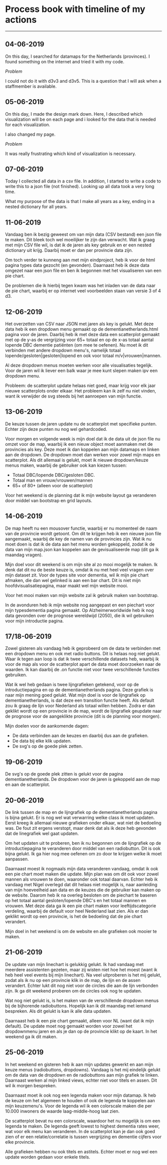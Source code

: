 # Process book with timeline of my actions

---

__04-06-2019__
---
On this day, I searched for datamaps for the Netherlands (provinces). I found
something on the internet and tried it with my code.

*Problem*

I could not do it with d3v3 and d3v5. This is a question that I will ask
when a staffmember is available.

__05-06-2019__
---
On this day, I made the design mark down. Here, I described which visualization will be on each page and i looked for the data that is needed for each visualization.

I also changed my page.

*Problem*

It was really frustrating which kind of visualization is necessary.

__07-06-2019__
---
Today I collected all data in a csv file. In addition, I started to write a code to write this to a json file (not finished). Looking up all data took a very long time.

What my purpose of the data is that I make all years as a key, ending in a nested dictionary for all years.

__11-06-2019__
---
Vandaag ben ik bezig geweest om van mijn data (CSV bestand) een json file te maken. Dit bleek toch wel moeilijker te zijn dan verwacht. Wat ik graag met mijn CSV file wil, is dat ik de jaren als key gebruik en er een nested dictionary uit krijg. Daarbij moet er dan per provincie data zijn.

Om toch verder te kunneng aan met mijn eindproject, heb ik voor de html pagina types data gezocht (en gevonden). Daarnaast heb ik deze data omgezet naar een json file en ben ik begonnen met het visualiseren van een pie chart.

De problemen die ik hierbij tegen kwam was het inladen van de data naar de pie chart, waarbij er op internet veel voorbeelden staan van versie 3 of 4 d3.

__12-06-2019__
---
Het overzetten van CSV naar JSON met jaren als key is gelukt. Met deze data heb ik een dropdown menu gemaakt op de dementianetherlands.html pagina voor de jaren.
Daarbij heb ik met deze data een scatterplot gemaakt met op de y-as de vergrijzing voor 65+ totaal en op de x-as totaal aantal lopende DBC dementie patiënten (om mee te oefenen). Nu moet ik dit verbinden met andere dropdown menu's, namelijk totaal lopende/gesloten|gesloten|lopend en ook voor totaal m/v|vrouwen|mannen.

Al deze dropdown menus moeten werken voor alle visualisaties tegelijk. Voor de jaren wil ik liever een balk waar je mee kunt slepen maken ipv een dropdown menu.

Probleem: de scatterplot update helaas niet goed, maar krijg voor elk jaar nieuwe scatterplots onder elkaar. Het probleem kan ik zelf nu niet vinden, want ik verwijder de svg steeds bij het aanroepen van mijn functie.

__13-06-2019__
---
De keuze tussen de jaren update nu de scatterplot met specifieke punten. Echter zijn deze punten nu nog wel gehardcoded.

Voor morgen en volgende week is mijn doel dat ik de data uit de json file nu omzet voor de map, waarbij ik een nieuw object moet aanmaken met de provincies als key. Deze moet ik dan koppelen aan mijn datamaps en linken aan de dropdown. De dropdown moet dan werken voor zowel mijn maps en scatterplot. Als dit allemaal is gelukt, moet ik nieuwe dropdown/keuze menus maken, waarbij de gebruiker ook kan kiezen tussen:
- Totaal DBC/lopende DBC/gesloten DBC.
- Totaal man en vrouw/vrouwen/mannen
- 65+ of 80+ (alleen voor de scatterplot)

Voor het weekend is de planning dat ik mijn website layout ga veranderen door middel van bootstrap en grid layouts.

__14-06-2019__
---
De map heeft nu een mousover functie, waarbij er nu momenteel de naam van de provincie wordt getoont. Om dit te krijgen heb ik een nieuwe json file aangemaakt, waarbij de key de namen van de provincies zijn. Wat ik nu moet doen is dat ik de data aan het menu worden gekoppeld, zodat ik de data van mijn map.json kan koppelen aan de gevisualiseerde map (dit ga ik maandag vragen).

Mijn doel voor dit weekend is om mijn site al zo mooi mogelijk te maken. Ik denk dat dit nu de beste keuze is, omdat ik nu met heel veel vragen over mijn dataset zit. Voor de types site voor dementia, wil ik mijn pie chart afmaken, die dan wel gelinked is aan een bar chart. Dit is niet mijn hoofdvisualisatiepagina, maar maakt wel mijn website mooi.

Voor het mooi maken van mijn website zal ik gebruik maken van bootstrap.

In de avonduren heb ik mijn website nog aangepast en een piechart voor mijn typesdementia pagina gemaakt. Op Alzheimerworldwide heb ik nog data gevonden over de prognose wereldwijd (2050), die ik wil gebruiken voor mijn introductie pagina.

__17/18-06-2019__
---
Zowel gisteren als vandaag heb ik geprobeerd om de data te verbinden met een dropdown menu en ook met radio buttons. Dit is helaas nog niet gelukt. Waar ik tegen aan loop is dat ik twee verschillende datasets heb, waarbij ik voor de map als voor de scatterplot apart de data moet doorzoeken naar de waarden. Ik kan daarbij de .on functie niet voor twee verschillende functies gebruiken.

Wat ik wel heb gedaan is twee lijngrafieken getekend, voor op de introductiepagina en op de dementianetherlands pagina. Deze grafiek is naar mijn mening goed gelukt. Wat mijn doel is voor de lijngrafiek op dementianetherlands, is dat deze een transition functie heeft. Als default zou ik graag de lijn voor Nederland als totaal willen hebben. Zodra er dan geklikt wordt op een provincie in de map, wordt de lijngrafiek geupdate naar de prognose voor de aangeklikte provincie (dit is de planning voor morgen).

Mijn doelen voor de aankomende dagen:
- De data verbinden aan de keuzes en daarbij dus aan de grafieken.
- De data bij elke klik updaten.
- De svg's op de goede plek zetten.

__19-06-2019__
---
De svg's op de goede plek zitten is gelukt voor de pagina dementianetherlands. De dropdown voor de jaren is gekoppeld aan de map en aan de scatterplot.

__20-06-2019__
---
De link tussen de map en de lijngrafiek op de dementianetherlands pagina is bijna gelukt. Er is nog wel wat verwarring welke class ik moet updaten. Eerst kreeg ik allemaal nieuwe grafieken onder elkaar, wat niet de bedoeling was. De fout zit ergens verstopt, maar denk dat als ik deze heb gevonden dat de linegrafiek wel gaat updaten.

Om het updaten uit te proberen, ben ik nu begonnen om de lijngrafiek op de introductiepagina te veranderen door middel van een radiobutton. Dit is ook bijna gelukt. Ik ga hier nog mee oefenen om zo door te krijgen welke ik moet aanpassen.

Daarnaast moest ik nogmaals mijn data veranderen vandaag, omdat ik ook een pie chart moet maken die update. Mijn plan was om dit ook voor zowel mannen als vrouwen te doen, waaronder ook totaal daarvan. Echter heb ik vandaag met Nigel overlegd dat dit helaas niet mogelijk is, naar aanleiding van mijn hoeveelheid aan data en de keuzes die de gebruiker kan maken op de website. Daarom heb ik na overleg besloten om de piechart te baseren op het totaal aantal gesloten/lopende DBC's en het totaal mannen en vrouwen. Met deze data ga ik een pie chart maken voor leeftijdscategorie verdeling, waarbij de default voor heel Nederland laat zien. Als er dan geklikt wordt op een provincie, is het de bedoeling dat de pie chart verandert.

Mijn doel in het weekend is om de website en alle grafieken ook mooier te maken.

__21-06-2019__
---
De update van mijn linechart is gelukkig gelukt. Ik had vandaag met meerdere assistenten gezeten, maar zij wisten niet hoe het moest (want ik heb heel veel events bij mijn linechart). Na veel uitproberen is het mij gelukt, zodat als ik nu op een provincie klik in de map, de lijn en de assen verandert. Echter lukt dit nog niet voor de circles die aan de lijn verbonden zijn. Ik ga dit weekend proberen om de circles ook nog te updaten.

Wat nog niet gelukt is, is het maken van de verschillende dropdown menus bij de bijhorende radiobuttons. Hopelijk kan ik dit maandag met iemand bespreken. Als dit gelukt is kan ik alle data updaten.

Daarnaast heb ik een pie chart gemaakt, alleen voor NL (want dat ik mijn default). De update moet nog gemaakt worden voor zowel het dropdownmenu jaren en als je dan op de provincie klikt op de kaart. In het weekend ga ik dit maken.

__25-06-2019__
---
In het weekend en gisteren heb ik aan mijn updates gewerkt en aan mijn keuze menus (radiobuttons, dropdowns). Vandaag is het mij eindelijk gelukt om de data van de dropdown en de radiobuttons aan mijn grafiek te linken. Daarnaast werken al mijn linked views, echter niet voor titels en assen. Dit wil ik morgen bespreken.

Daarnaast moet ik ook nog een legenda maken voor mijn datamap. Ik heb de keuze om het algemeen te houden of ook de legenda te koppelen aan mijn keuzemenu's. Voor de legenda wil ik een colorscale maken die per 10.000 inwoners de waarde laag-middle-hoog laat zien.

De scatterplot bevat nu een colorscale, waardoor het nu mogelijk is om een legenda te maken. De legenda geeft lowest to highest dementia rates weer, wat voor elk menu kan veranderen. In de scatterplot kan je dan ook goed zien of er een relatie/correlatie is tussen vergrijzing en dementie cijfers voor elke provincie.

Alle grafieken hebben nu ook titels en astitels. Echter moet er nog wel een update worden gedaan voor enkele titels. 
